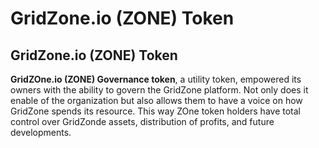 # GridZone.io \(ZONE\) Token

## GridZone.io \(ZONE\) Token

**GridZOne.io \(ZONE\) Governance token**, a utility token, empowered its owners with the ability to govern the GridZone platform. Not only does it enable of the organization but also allows them to have a voice on how GridZone spends its resource. This way ZOne token holders have total control over GridZonde assets, distribution of profits, and future developments.

